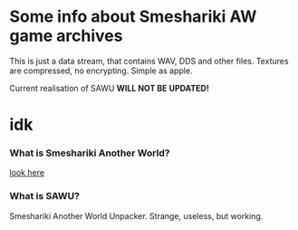 # Some info about Smeshariki AW game archives
This is just a data stream, that contains WAV, DDS and other files. Textures are compressed, no encrypting. Simple as apple.

Current realisation of SAWU **WILL NOT BE UPDATED!**

# idk
### What is Smeshariki Another World?
[look here](https://losyash-library.fandom.com/ru/wiki/%D0%9F%D0%B0%D1%80%D0%B0%D0%BB%D0%BB%D0%B5%D0%BB%D1%8C%D0%BD%D1%8B%D0%B5_%D0%BC%D0%B8%D1%80%D1%8B)

### What is SAWU?
Smeshariki Another World Unpacker. Strange, useless, but working.
